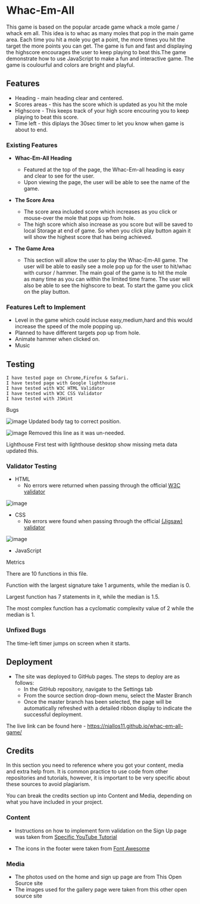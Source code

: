 # Whac-Em-All

This game is based on the popular arcade game whack a mole game / whack em all. This idea is to whac as many moles that pop in the main game area.
Each time you hit a mole you get a point, the more times you hit the target the more points you can get. The game is fun and fast and displaying the highscore encourages the user to keep playing to beat this.The game demonstrate how to use JavaScript to make a fun and interactive game. The game is coulourful and colors are bright and playful.

## Features

- Heading - main heading clear and centered.
- Scores areas - this has the score which is updated as you hit the mole
- Highscore - This keeps track of your high score encouring you to keep playing to beat this score.
- Time left - this diplays the 30sec timer to let you know when game is about to end.


### Existing Features

- __Whac-Em-All Heading__

  - Featured at the top of the page, the Whac-Em-all heading is easy and clear to see for the user.
  - Upon viewing the page, the user will be able to see the name of the game.


- __The Score Area__

  - The score area included score which increases as you click or mouse-over the mole that pops up from hole.
  - The high score which also increase as you score but will be saved to local Storage at end of game. So when you click play button again it will show the highest score that has being achieved.

- __The Game Area__

  - This section will allow the user to play the Whac-Em-All game. The user will be able to easily see a mole pop up for the user to hit/whac with cursor / hammer. The main goal of the game is to hit the mole as many time as you can within the limited time frame. The user will also be able to see the highscore to beat. To start the game you click on the play button.


### Features Left to Implement

- Level in the game which could incluse easy,medium,hard and this would increase the speed of the mole popping up.
- Planned to have different targets pop up from hole.
- Animate hammer when clicked on.
- Music

## Testing

    I have tested page on Chrome,Firefox & Safari.
    I have tested page with Google lighthouse
    I have tested with W3C HTML Validator
    I have tested with W3C CSS Validator
    I have tested with JSHint

Bugs

![image](https://user-images.githubusercontent.com/5288061/166667196-16c9a007-3bd1-4691-b66b-ceca835047da.png)
Updated body tag to correct position.

![image](https://user-images.githubusercontent.com/5288061/166667278-a7409dd4-c7af-4672-a59f-7f2782c9af3d.png)
Removed this line as it was un-needed.

Lighthouse
First test with lighthouse desktop show missing meta data updated this.

### Validator Testing

- HTML
    - No errors were returned when passing through the official [W3C validator](https://validator.w3.org/nu/?doc=https%3A%2F%2Fcode-institute-org.github.io%2Flove-maths%2F)

![image](https://user-images.githubusercontent.com/5288061/166666447-e6108072-23c2-497e-8326-4a4422a0592a.png)

- CSS
    - No errors were found when passing through the official [(Jigsaw) validator](https://jigsaw.w3.org/css-validator/validator?uri=https%3A%2F%2Fvalidator.w3.org%2Fnu%2F%3Fdoc%3Dhttps%253A%252F%252Fcode-institute-org.github.io%252Flove-maths%252F&profile=css3svg&usermedium=all&warning=1&vextwarning=&lang=en) 

![image](https://user-images.githubusercontent.com/5288061/166666596-76d7c8e8-c8df-4620-92dd-b8b127279b4e.png)


- JavaScript

Metrics

There are 10 functions in this file.

Function with the largest signature take 1 arguments, while the median is 0.

Largest function has 7 statements in it, while the median is 1.5.

The most complex function has a cyclomatic complexity value of 2 while the median is 1.

### Unfixed Bugs

The time-left timer jumps on screen when it starts.

## Deployment

- The site was deployed to GitHub pages. The steps to deploy are as follows:
  - In the GitHub repository, navigate to the Settings tab
  - From the source section drop-down menu, select the Master Branch
  - Once the master branch has been selected, the page will be automatically refreshed with a detailed ribbon display to indicate the successful deployment.

The live link can be found here - https://niallos11.github.io/whac-em-all-game/


## Credits

In this section you need to reference where you got your content, media and extra help from. It is common practice to use code from other repositories and tutorials, however, it is important to be very specific about these sources to avoid plagiarism.

You can break the credits section up into Content and Media, depending on what you have included in your project.


### Content

- Instructions on how to implement form validation on the Sign Up page was taken from [Specific YouTube Tutorial](https://www.youtube.com/)


- The icons in the footer were taken from [Font Awesome](https://fontawesome.com/)

### Media

- The photos used on the home and sign up page are from This Open Source site
- The images used for the gallery page were taken from this other open source site













